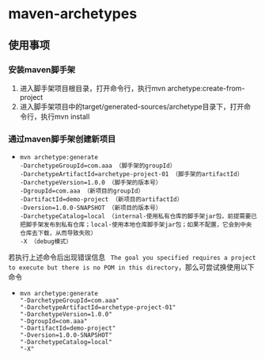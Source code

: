 # maven-archetypes
## 使用事项

### 安装maven脚手架

1. 进入脚手架项目根目录，打开命令行，执行mvn archetype:create-from-project
2. 进入脚手架项目中的target/generated-sources/archetype目录下，打开命令行，执行mvn install

### 通过maven脚手架创建新项目

- ```
  mvn archetype:generate 
  -DarchetypeGroupId=com.aaa （脚手架的groupId）
  -DarchetypeArtifactId=archetype-project-01 （脚手架的artifactId）
  -DarchetypeVersion=1.0.0 （脚手架的版本号）
  -DgroupId=com.aaa （新项目的groupId）
  -DartifactId=demo-project （新项目的artifactId）
  -Dversion=1.0.0-SNAPSHOT （新项目的版本号）
  -DarchetypeCatalog=local （internal-使用私有仓库的脚手架jar包，前提需要已把脚手架发布到私有仓库；local-使用本地仓库脚手架jar包；如果不配置，它会到中央仓库去下载，从而导致失败）
  -X （debug模式）
  ```
若执行上述命令后出现错误信息 ` The goal you specified requires a project to execute but there is no POM in this directory`，那么可尝试换使用以下命令
- ```
  mvn archetype:generate 
  "-DarchetypeGroupId=com.aaa" 
  "-DarchetypeArtifactId=archetype-project-01"
  "-DarchetypeVersion=1.0.0" 
  "-DgroupId=com.aaa" 
  "-DartifactId=demo-project" 
  "-Dversion=1.0.0-SNAPSHOT" 
  "-DarchetypeCatalog=local" 
  "-X" 
  ```
  
